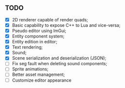 ## TODO

- [x] 2D renderer capable of render quads;
- [x] Basic capability to expose C++ to Lua and vice-versa;
- [x] Pseudo editor using ImGui;
- [x] Entity component system;
- [x] Entity edition in editor;
- [x] Text rendering;
- [x] Sound;
- [x] Scene serialization and deserialization (JSON);
- [ ] Fix seg fault when deleting sound components;
- [ ] Sprite animations;
- [ ] Better asset management;
- [ ] Customize editor appearance
